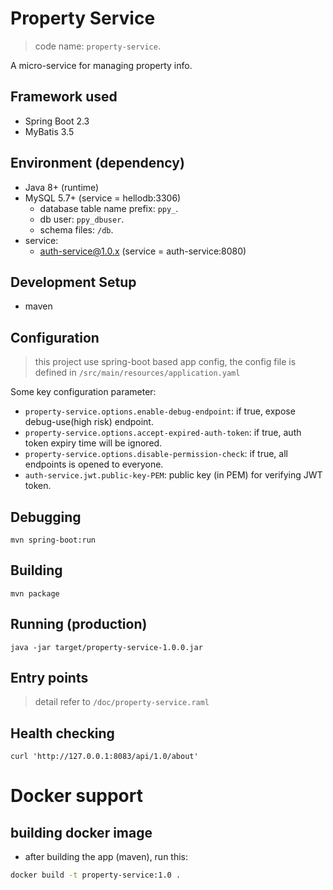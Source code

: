 # Property Service

> code name: `property-service`.

A micro-service for managing property info.

## Framework used

- Spring Boot 2.3
- MyBatis 3.5

## Environment (dependency)

- Java 8+ (runtime)
- MySQL 5.7+ (service = hellodb:3306)
  - database table name prefix: `ppy_`.
  - db user: `ppy_dbuser`.
  - schema files: `/db`.
- service:
  - auth-service@1.0.x (service = auth-service:8080)
  
## Development Setup

- maven

## Configuration

> this project use spring-boot based app config,
> the config file is defined in `/src/main/resources/application.yaml`

Some key configuration parameter:

- `property-service.options.enable-debug-endpoint`: if true, expose debug-use(high risk) endpoint.
- `property-service.options.accept-expired-auth-token`: if true, auth token expiry time will be ignored.
- `property-service.options.disable-permission-check`: if true, all endpoints is opened to everyone.
- `auth-service.jwt.public-key-PEM`: public key (in PEM) for verifying JWT token.

## Debugging

```
mvn spring-boot:run
```

## Building

```
mvn package
```

## Running (production)

```
java -jar target/property-service-1.0.0.jar 
```

## Entry points

> detail refer to `/doc/property-service.raml`

## Health checking

```
curl 'http://127.0.0.1:8083/api/1.0/about'
```

# Docker support

## building docker image

- after building the app (maven), run this:

```sh
docker build -t property-service:1.0 .
```
